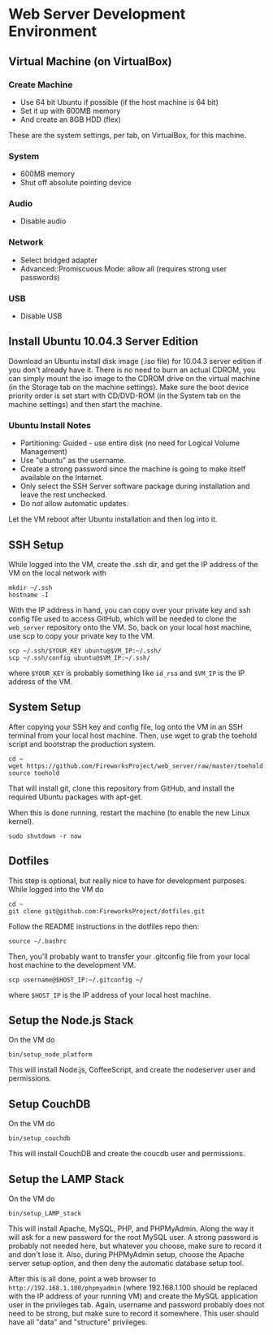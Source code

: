 Web Server Development Environment
==================================


Virtual Machine (on VirtualBox)
-------------------------------
### Create Machine
* Use 64 bit Ubuntu if possible (if the host machine is 64 bit)
* Set it up with 600MB memory
* And create an 8GB HDD (flex)

These are the system settings, per tab, on VirtualBox, for this machine.

### System
* 600MB memory
* Shut off absolute pointing device

### Audio
* Disable audio

### Network
* Select bridged adapter
* Advanced::Promiscuous Mode: allow all (requires strong user passwords)

### USB
* Disable USB


Install Ubuntu 10.04.3 Server Edition
-------------------------------------
Download an Ubuntu install disk image (.iso file) for 10.04.3 server edition if
you don't already have it. There is no need to burn an actual CDROM, you can
simply mount the iso image to the CDROM drive on the virtual machine (in the
Storage tab on the machine settings).  Make sure the boot device priority order
is set start with CD/DVD-ROM (in the System tab on the machine settings) and
then start the machine.

### Ubuntu Install Notes
* Partitioning: Guided - use entire disk (no need for Logical Volume Management)
* Use "ubuntu" as the username.
* Create a strong password since the machine is going to make itself available on the Internet.
* Only select the SSH Server software package during installation and leave the rest unchecked.
* Do *not* allow automatic updates.

Let the VM reboot after Ubuntu installation and then log into it.


SSH Setup
---------
While logged into the VM, create the .ssh dir, and get the IP address of the VM
on the local network with

    mkdir ~/.ssh
    hostname -I

With the IP address in hand, you can copy over your private key and ssh config
file used to access GitHub, which will be needed to clone the `web_server`
repository onto the VM.  So, back on your local host machine, use scp to copy
your private key to the VM.

    scp ~/.ssh/$YOUR_KEY ubuntu@$VM_IP:~/.ssh/
    scp ~/.ssh/config ubuntu@$VM_IP:~/.ssh/

where `$YOUR_KEY` is probably something like `id_rsa` and `$VM_IP` is the IP
address of the VM.


System Setup
------------
After copying your SSH key and config file, log onto the VM in an SSH terminal
from your local host machine.  Then, use wget to grab the toehold script and
bootstrap the production system.

    cd ~
    wget https://github.com/FireworksProject/web_server/raw/master/toehold
    source toehold

That will install git, clone this repository from GitHub, and install the
required Ubuntu packages with apt-get.

When this is done running, restart the machine (to enable the new Linux kernel).

    sudo shutdown -r now


Dotfiles
--------
This step is optional, but really nice to have for development purposes. While logged into the VM do

    cd ~
    git clone git@github.com:FireworksProject/dotfiles.git

Follow the README instructions in the dotfiles repo then:

    source ~/.bashrc

Then, you'll probably want to transfer your .gitconfig file from your local
host machine to the development VM.

    scp username@$HOST_IP:~/.gitconfig ~/

where `$HOST_IP` is the IP address of your local host machine.


Setup the Node.js Stack
-----------------------
On the VM do

    bin/setup_node_platform

This will install Node.js, CoffeeScript, and create the nodeserver user and
permissions.


Setup CouchDB
-------------
On the VM do

    bin/setup_couchdb

This will install CouchDB and create the coucdb user and permissions.


Setup the LAMP Stack
--------------------
On the VM do

    bin/setup_LAMP_stack

This will install Apache, MySQL, PHP, and PHPMyAdmin. Along the way it will ask
for a new password for the root MySQL user. A strong password is probably not
needed here, but whatever you choose, make sure to record it and don't lose it.
Also, during PHPMyAdmin setup, choose the Apache server setup option, and then
deny the automatic database setup tool.

After this is all done, point a web browser to
`http://192.168.1.100/phpmyadmin` (where 192.168.1.100 should be replaced with
the IP address of your running VM) and create the MySQL application user in the
privileges tab.  Again, username and password probably does not need to be
strong, but make sure to record it somewhere. This user should have all "data"
and "structure" privileges.
